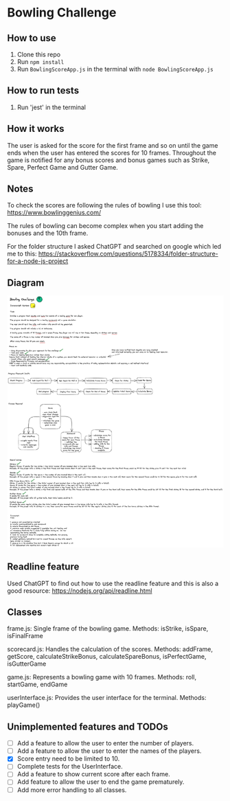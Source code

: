 # Bowling Challenge

## How to use

1. Clone this repo
2. Run `npm install`
3. Run `BowlingScoreApp.js` in the terminal with `node BowlingScoreApp.js`

## How to run tests

1. Run 'jest' in the terminal

## How it works

The user is asked for the score for the first frame and so on until the game ends when the user has entered the scores for 10 frames. Throughout the game is notified for any bonus scores and bonus games such as Strike, Spare, Perfect Game and Gutter Game.

## Notes

To check the scores are following the rules of bowling I use this tool: https://www.bowlinggenius.com/

The rules of bowling can become complex when you start adding the bonuses and the 10th frame.

For the folder structure I asked ChatGPT and searched on google which led me to this: https://stackoverflow.com/questions/5178334/folder-structure-for-a-node-js-project

## Diagram

![Diagram](./diagram.png)

## Readline feature

Used ChatGPT to find out how to use the readline feature and this is also a good resource: https://nodejs.org/api/readline.html

## Classes
frame.js: Single frame of the bowling game.
Methods: isStrike, isSpare, isFinalFrame

scorecard.js: Handles the calculation of the scores.
Methods: addFrame, getScore, calculateStrikeBonus, calculateSpareBonus, isPerfectGame, isGutterGame

game.js: Represents a bowling game with 10 frames.
Methods: roll, startGame, endGame

userInterface.js: Provides the user interface for the terminal.
Methods: playGame()

## Unimplemented features and TODOs

- [ ] Add a feature to allow the user to enter the number of players.
- [ ] Add a feature to allow the user to enter the names of the players.
- [X] Score entry need to be limited to 10.
- [ ] Complete tests for the UserInterface.
- [ ] Add a feature to show current score after each frame.
- [ ] Add feature to allow the user to end the game prematurely.
- [ ] Add more error handling to all classes.